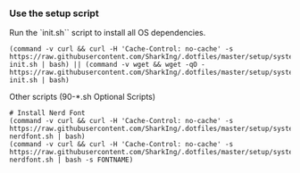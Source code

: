 ### Use the setup script

Run the `init.sh`` script to install all OS dependencies.
```
(command -v curl && curl -H 'Cache-Control: no-cache' -s https://raw.githubusercontent.com/SharkIng/.dotfiles/master/setup/system/00-init.sh | bash) || (command -v wget && wget -qO - https://raw.githubusercontent.com/SharkIng/.dotfiles/master/setup/system/00-init.sh | bash)
```

Other scripts (90-*.sh Optional Scripts)
```
# Install Nerd Font
(command -v curl && curl -H 'Cache-Control: no-cache' -s https://raw.githubusercontent.com/SharkIng/.dotfiles/master/setup/system/90-nerdfont.sh | bash)
(command -v curl && curl -H 'Cache-Control: no-cache' -s https://raw.githubusercontent.com/SharkIng/.dotfiles/master/setup/system/90-nerdfont.sh | bash -s FONTNAME)
```